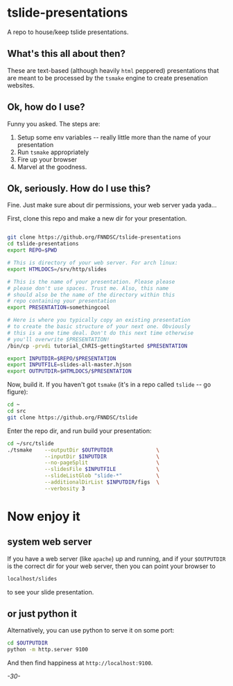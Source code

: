 # tslide-presentations
A repo to house/keep tslide presentations.

## What's this all about then?

These are text-based (although heavily `html` peppered) presentations that are meant to be processed by the `tsmake` engine to create presenation websites.

## Ok, how do I use?

Funny you asked. The steps are:

1. Setup some env variables -- really little more than the name of your presentation
2. Run `tsmake` appropriately
3. Fire up your browser
4. Marvel at the goodness.

## Ok, seriously. How do I use this?

Fine. Just make sure about dir permissions, your web server yada yada...

First, clone this repo and make a new dir for your presentation.

```bash

git clone https://github.org/FNNDSC/tslide-presentations
cd tslide-presentations
export REPO=$PWD

# This is directory of your web server. For arch linux:
export HTMLDOCS=/srv/http/slides

# This is the name of your presentation. Please please
# please don't use spaces. Trust me. Also, this name
# should also be the name of the directory within this
# repo containing your presentation
export PRESENTATION=somethingcool

# Here is where you typically copy an existing presentation
# to create the basic structure of your next one. Obviously
# this is a one time deal. Don't do this next time otherwise
# you'll overwrite $PRESENTATION!
/bin/cp -prvdi tutorial_ChRIS-gettingStarted $PRESENTATION

export INPUTDIR=$REPO/$PRESENTATION 
export INPUTFILE=slides-all-master.hjson
export OUTPUTDIR=$HTMLDOCS/$PRESENTATION

```

Now, build it. If you haven't got `tsmake` (it's in a repo called `tslide` -- go figure):

```bash
cd ~
cd src
git clone https://github.org/FNNDSC/tslide
```

Enter the repo dir, and run build your presentation:

```bash
cd ~/src/tslide
./tsmake    --outputDir $OUTPUTDIR              \
            --inputDir $INPUTDIR                \
            --no-pageSplit                      \
            --slidesFile $INPUTFILE             \
            --slideListGlob "slide-*"           \
            --additionalDirList $INPUTDIR/figs  \
            --verbosity 3
```

# Now enjoy it

## system web server

If you have a web server (like `apache`) up and running, and if your `$OUTPUTDIR` is the correct dir for your web server, then you can point your browser to 

```html
localhost/slides
```

to see your slide presentation.

## or just python it 

Alternatively, you can use python to serve it on some port:

```bash
cd $OUTPUTDIR
python -m http.server 9100
```

And then find happiness at `http://localhost:9100`.

_-30-_
